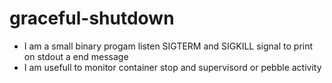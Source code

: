 # graceful-shutdown

* I am a small binary progam listen SIGTERM and SIGKILL signal to print on stdout a end message
* I am usefull to monitor container stop and supervisord or pebble activity